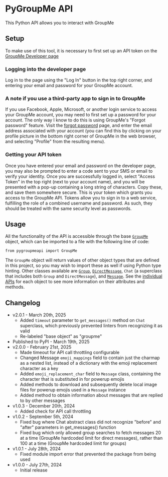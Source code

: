 # PyGroupMe API
This Python API allows you to interact with GroupMe

## Setup
To make use of this tool, it is necessary to first set up an API token on the [GroupMe Developer page](dev.groupme.com)

### Logging into the developer page
Log in to the page using the "Log In" button in the top right corner, and entering your email
and password for your GroupMe account.

### A note if you use a third-party app to sign in to GroupMe
If you use Facebook, Apple, Microsoft, or another login service to access your
GroupMe account, you may need to first set up a password for your account. The only way I know to do this is using
GroupMe's "Forgot password" feature. Visit the [forgot password](https://web.groupme.com/forgot_password) page, and
enter the email address associated with your account (you can find this by clicking on your profile picture in the
bottom right corner of GroupMe in the web browser, and selecting "Profile" from the resulting menu).

### Getting your API token
Once you have entered your email and password on the developer page, you may also be prompted to enter a code sent to your
SMS or email to verify your identity. Once you are successfully logged in, select "Access Token" in the top right (next to
your account name), and you will be presented with a pop-up containing a long string of characters. Copy these, and save
them somewhere secure. This is your token which grants you access to the GroupMe API. Tokens allow you to sign in to a web service,
fulfilling the role of a combined username and password. As such, they should be treated with the same security level as passwords.

## Usage
All the functionality of the API is accessible through the base [`GroupMe`](https://github.com/pbuterba/groupme/blob/main/docs/groupme.md) object,
which can be imported to a file with the following line of code:
```
from pygroupmeapi import GroupMe
```
The `GroupMe` object will return values of other object types that are defined in this project, so you may wish to import these as well if using Python type hinting. Other classes
available are [`Group`](https://github.com/pbuterba/pygroupmeapi/blob/main/docs/group.md), [`DirectMessage`](https://github.com/pbuterba/pygroupmeapi/blob/main/docs/direct_message.md),
`Chat` (a superclass that includes both `Group` and `DirectMessage`), and [`Message`](https://github.com/pbuterba/groupme/blob/main/docs/message.md).
See the [individual APIs](https://github.com/pbuterba/pygroupmeapi/tree/main/docs) for each object to see more information on their attributes and methods.

## Changelog
+ v2.0.1 - March 20th, 2025
  + Added `timeout` parameter to `get_messages()` method on `Chat` superclass, which previously prevented linters from recognizing it as valid
  + Re-labeled "base object" as "groupme"
+ Published to PyPI - March 19th, 2025
+ v2.0.0 - February 21st, 2025
  + Made timeout for API call throttling configurable
  + Changed Message `emoji_mappings` field to contain just the charmap as a nested list, instead of a dictionary with the emoji replacement character as a key
  + Added `emoji_replacement_char` field to `Message` class, containing the character that is substituted in for powerup emojis
  + Added methods to download and subsequently delete local image files for powerup emojis used in a `Message` instance
  + Added method to obtain information about messages that are replied to by other messages
+ v1.0.3 - December 20th, 2024
  + Added check for API call throttling
+ v1.0.2 - September 5th, 2024
  + Fixed bug where Chat abstract class did not recognize "before" and "after" parameters in get_messages() function
  + Fixed bug which only allowed group searches to fetch messages 20 at a time (GroupMe hardcoded limit for direct messages), rather than 100 at a time (GroupMe hardcoded limit for groups)
+ v1.0.1 - July 28th, 2024
  + Fixed module import error that prevented the package from being used
+ v1.0.0 - July 27th, 2024
  + Initial release
